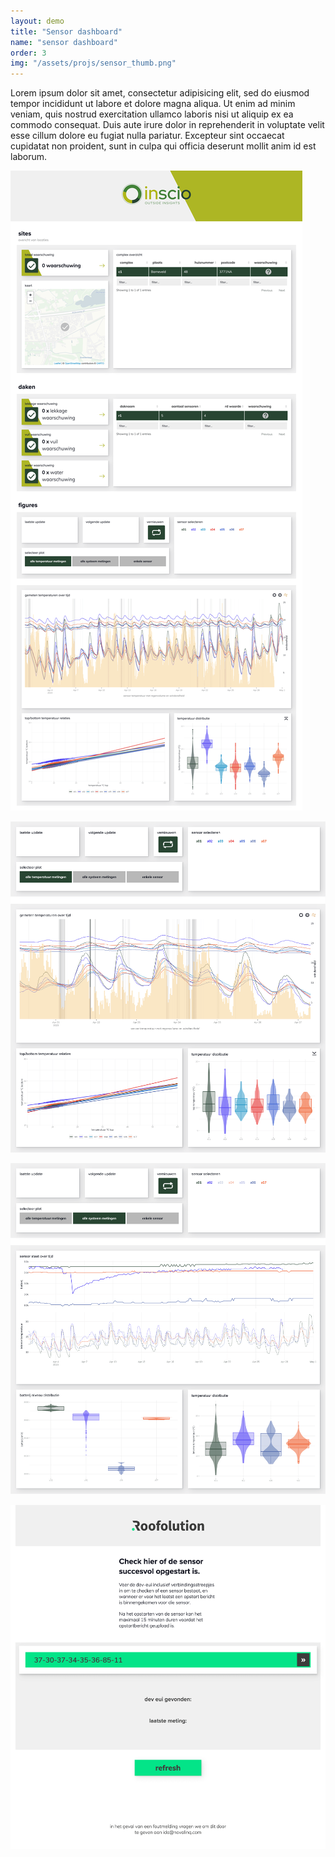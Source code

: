 ```yaml
---
layout: demo
title: "Sensor dashboard"
name: "sensor dashboard"
order: 3
img: "/assets/projs/sensor_thumb.png"
---
```


Lorem ipsum dolor sit amet, consectetur adipisicing elit, sed do eiusmod tempor incididunt ut labore et dolore magna aliqua. Ut enim ad minim veniam, quis nostrud exercitation ullamco laboris nisi ut aliquip ex ea commodo consequat. Duis aute irure dolor in reprehenderit in voluptate velit esse cillum dolore eu fugiat nulla pariatur. Excepteur sint occaecat cupidatat non proident, sunt in culpa qui officia deserunt mollit anim id est laborum.

![](/assets/proj_scr/sensor-2.png)

![](/assets/proj_scr/sensor1-2.png)

![](/assets/proj_scr/sensor2-2.png)

![](/assets/proj_scr/sensor3-2.png)